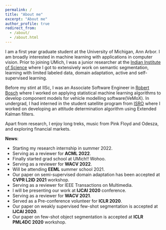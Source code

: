 ```yaml
---
permalink: /
title: "About me"
excerpt: "About me"
author_profile: true
redirect_from: 
  - /about/
  - /about.html
---
```


I am a first year graduate student at the University of Michigan, Ann Arbor. I am broadly interested in machine learning with applications in computer vision. 
Prior to joining UMich, I was a junior researcher at the [Indian Institute of Science](https://www.iisc.ac.in/) where I got to extensively work on semantic segmentation, learning with limited labeled data, domain adaptation, active and self-supervised learning.

Before my stint at IISc, I was an Associate Software Engineer in [Robert Bosch](https://www.bosch.in/) where I worked on applying statistical machine learning algorithms to develop component models for vehicle modelling software(VeMoX). In undergrad, I had interned in the student satellite program from [ISRO](https://www.isro.gov.in/) where I worked on developing an attitude determination algorithm using Extended Kalman filters. 

Apart from research, I enjoy long treks, music from Pink Floyd and Odesza, and exploring financial markets. 


**News**:

<ul> <li> Starting my research internship in summer 2022. </li>
<li> Serving as a reviewer for <b>ACML 2022</b>. </li>
<li> Finally started grad school at UMich!! Wohoo. </li>
<li> Serving as a reviewer for <b>WACV 2022</b>. </li>
<li> Will be attending <b>EEML</b> summer school 2021. </li> 
<li> Our paper on semi-supervised domain adaptation has been accepted at <b>CVPR L2ID 2021</b> workshop. </li>
<li> Serving as a reviewer for IEEE Transactions on Multimedia. </li>
<li> I will be presenting our work at <b>IJCAI 2020</b> conference. </li>
<li> Serving as a reviewer for <b>WACV 2021</b>. </li>
<li> Served as a Pre-conference volunteer for <b>ICLR 2020</b>. </li>
<li> Our paper on weakly supervised few-shot segmentation is accepted at <b>IJCAI 2020</b>. </li>
<li> Our paper on few-shot object segmentation is accepted at <b>ICLR PML4DC 2020</b> workshop. </li> </ul>
